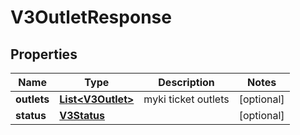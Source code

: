 

# V3OutletResponse


## Properties

| Name | Type | Description | Notes |
|------------ | ------------- | ------------- | -------------|
|**outlets** | [**List&lt;V3Outlet&gt;**](V3Outlet.md) | myki ticket outlets |  [optional] |
|**status** | [**V3Status**](V3Status.md) |  |  [optional] |




